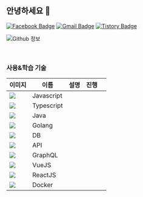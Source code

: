 ## 안녕하세요 👋 

[![Facebook Badge](https://img.shields.io/badge/-Facebook-1877f2?style=flat-square&logo=facebook&logoColor=white&link=https://www.facebook.com/profile.php?id=100010322945153)](https://www.facebook.com/ChoiJinwoo03/)
[![Gmail Badge](https://img.shields.io/badge/-Gmail-c14438?style=flat-square&logo=Gmail&logoColor=white&link=mailto:chlwlsdn0828@gmail.com)](mailto:chlwlsdn0828@gmail.com) 
[![Tistory Badge](https://img.shields.io/badge/-Tistory-orange?style=flat-square&link=https://wlswoo.tistory.com/)](https://wlswoo.tistory.com/)

![Github 정보](https://github-readme-stats.vercel.app/api?username=Choi-Jinwoo&count_private=true&show_icons=true)

<br />


### 사용&학습 기술  

|이미지|이름|설명|진행|   |
|---|---|---|---|---|
|![](https://img.icons8.com/color/24/000000/javascript.png)|Javascript|   |   |
|![](https://img.icons8.com/color/24/000000/typescript.png)|Typescript|   |   |
|![](https://img.icons8.com/color/24/000000/java-coffee-cup-logo.png)|Java|   |   |
|![](https://img.icons8.com/color/24/000000/golang.png)|Golang|   |   |
|![](https://img.icons8.com/color/24/000000/add-database.png)|DB|   |   |
|![](https://img.icons8.com/color/24/000000/api.png)|API|   |   |
|![](https://img.icons8.com/color/24/000000/graphql.png)|GraphQL|   |   |
|![](https://img.icons8.com/color/24/000000/vue-js.png)|VueJS|   |   |
|![](https://img.icons8.com/color/24/000000/react-native.png)|ReactJS|   |   |
|![](https://img.icons8.com/color/24/000000/docker.png)|Docker|   |   |
